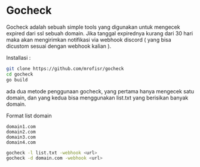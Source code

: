 # Gocheck

Gocheck adalah sebuah simple tools yang digunakan untuk mengecek expired dari ssl sebuah domain. Jika tanggal expirednya kurang dari 30 hari maka akan mengirimkan notifikasi via webhook discord ( yang bisa dicustom sesuai dengan webhook kalian ).

Installasi :
```bash
git clone https://github.com/mrofisr/gocheck
cd gocheck
go build
```

ada dua metode penggunaan gocheck, yang pertama hanya mengecek satu domain, dan yang kedua bisa menggunakan list.txt yang berisikan banyak domain.

Format list domain
```text
domain1.com
domain2.com
domain3.com
domain4.com
```

```bash
gocheck -l list.txt -webhook <url>
gocheck -d domain.com -webhook <url>
```
